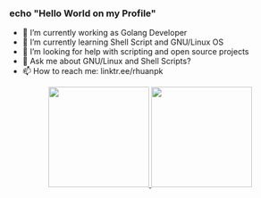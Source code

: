 ### echo "Hello World on my Profile"

- 🔭 I’m currently working as Golang Developer
- 🌱 I’m currently learning Shell Script and GNU/Linux OS
- 🤔 I’m looking for help with scripting and open source projects
- 💬 Ask me about GNU/Linux and Shell Scripts?
- 📫 How to reach me: linktr.ee/rhuanpk

<div align="center">
  <a href="https://github.com/rhuan-pk">
  <img height="180em" src="https://github-readme-stats.vercel.app/api?username=rhuan-pk&show_icons=true&theme=dark&include_all_commits=true&count_private=true">
  <img height="180em" src="https://github-readme-stats.vercel.app/api/top-langs/?username=rhuan-pk&layout=compact&langs_count=7&theme=dark">
</div>
